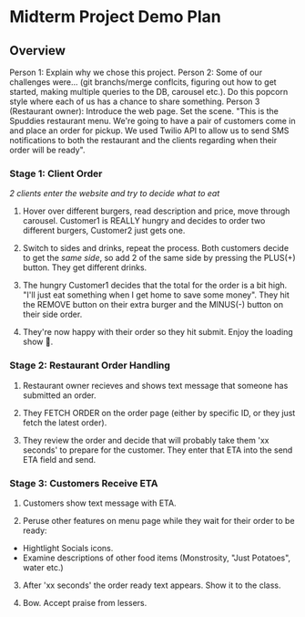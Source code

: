 # Midterm Project Demo Plan

## Overview

Person 1: Explain why we chose this project.
Person 2: Some of our challenges were... (git branchs/merge conflcits, figuring out how to get started, making multiple queries to the DB, carousel etc.). Do this popcorn style where each of us has a chance to share something.
Person 3 (Restaurant owner): Introduce the web page. Set the scene. "This is the Spuddies restaurant menu. We're going to have a pair of customers come in and place an order for pickup. We used Twilio API to allow us to send SMS notifications to both the restaurant and the clients regarding when their order will be ready".

### Stage 1: Client Order

*2 clients enter the website and try to decide what to eat*

1. Hover over different burgers, read description and price, move through carousel. Customer1 is REALLY hungry and decides to order two different burgers, Customer2 just gets one.

2. Switch to sides and drinks, repeat the process. Both customers decide to get the *same side*, so add 2 of the same side by pressing the PLUS(+) button. They get different drinks.

3. The hungry Customer1 decides that the total for the order is a bit high. "I'll just eat something when I get home to save some money". They hit the REMOVE button on their extra burger and the MINUS(-) button on their side order.

4. They're now happy with their order so they hit submit. Enjoy the loading show 🎉.

### Stage 2: Restaurant Order Handling

1. Restaurant owner recieves and shows text message that someone has submitted an order. 

2. They FETCH ORDER on the order page (either by specific ID, or they just fetch the latest order).

3. They review the order and decide that will probably take them 'xx seconds' to prepare for the customer. They enter that ETA into the send ETA field and send.

### Stage 3: Customers Receive ETA

1. Customers show text message with ETA.

2. Peruse other features on menu page while they wait for their order to be ready:
- Hightlight Socials icons.
- Examine descriptions of other food items (Monstrosity, "Just Potatoes", water etc.)

3. After 'xx seconds' the order ready text appears. Show it to the class.

4. Bow. Accept praise from lessers.

